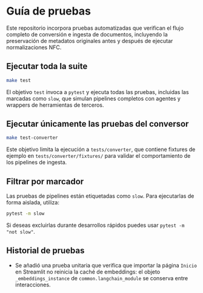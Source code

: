 # Guía de pruebas

Este repositorio incorpora pruebas automatizadas que verifican el flujo completo
de conversión e ingesta de documentos, incluyendo la preservación de metadatos
originales antes y después de ejecutar normalizaciones NFC.

## Ejecutar toda la suite

```bash
make test
```

El objetivo `test` invoca a `pytest` y ejecuta todas las pruebas, incluidas las
marcadas como `slow`, que simulan pipelines completos con agentes y wrappers de
herramientas de terceros.

## Ejecutar únicamente las pruebas del conversor

```bash
make test-converter
```

Este objetivo limita la ejecución a `tests/converter`, que contiene fixtures de
ejemplo en `tests/converter/fixtures/` para validar el comportamiento de los
pipelines de ingesta.

## Filtrar por marcador

Las pruebas de pipelines están etiquetadas como `slow`. Para ejecutarlas de
forma aislada, utiliza:

```bash
pytest -m slow
```

Si deseas excluirlas durante desarrollos rápidos puedes usar `pytest -m "not slow"`.

## Historial de pruebas

- Se añadió una prueba unitaria que verifica que importar la página `Inicio`
  en Streamlit no reinicia la caché de embeddings: el objeto
  `_embeddings_instance` de `common.langchain_module` se conserva entre
  interacciones.
